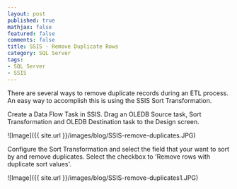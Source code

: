 ```yaml
---
layout: post
published: true
mathjax: false
featured: false
comments: false
title: SSIS - Remove Duplicate Rows
category: SQL Server
tags:
- SQL Server
- SSIS
---
```

There are several ways to remove duplicate records during an ETL process. An easy way to accomplish this is using the SSIS Sort Transformation.

Create a Data Flow Task in SSIS. Drag an OLEDB Source task, Sort Transformation and OLEDB Destination task to the Design screen.

![Image]({{ site.url }}/images/blog/SSIS-remove-duplicates.JPG)

Configure the Sort Transformation and select the field that your want to sort by and remove duplicates. Select the checkbox to 'Remove rows with duplicate sort values'.

![Image]({{ site.url }}/images/blog/SSIS-remove-duplicates1.JPG)

